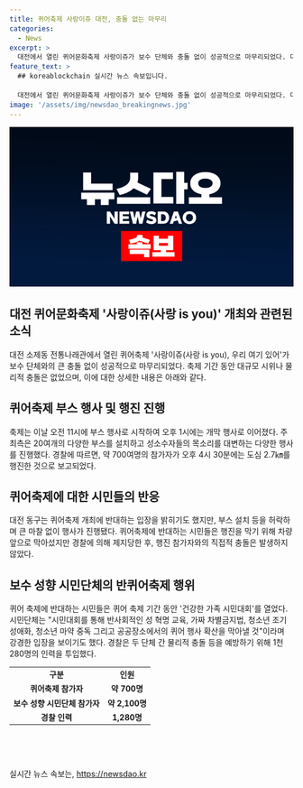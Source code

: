 ```yaml
---
title: 퀴어축제 사랑이쥬 대전, 충돌 없는 마무리
categories:
  - News
excerpt: >
  대전에서 열린 퀴어문화축제 사랑이쥬가 보수 단체와 충돌 없이 성공적으로 마무리되었다. 대전 동구는 행사에 반대적인 입장을 보였지만, 퀴어축제는 큰 마찰 없이 진행되었고 참가자는 도심을 행진하며 행복한 분위기를 조성했다. 반대 성향의 시민단체는 건강한 가족 시민대회를 개최하여 강경한 입장을 드러내기도 했지만, 경찰의 노력으로 물리적 충돌은 발생하지 않았다. 경찰은 두 단체 간 충돌을 예방하기 위해 1천280명의 인력을 투입했다.
feature_text: >
  ## koreablockchain 실시간 뉴스 속보입니다.

  대전에서 열린 퀴어문화축제 사랑이쥬가 보수 단체와 충돌 없이 성공적으로 마무리되었다. 대전 동구는 행사에 반대적인 입장을 보였지만, 퀴어축제는 큰 마찰 없이 진행되었고 참가자는 도심을 행진하며 행복한 분위기를 조성했다. 반대 성향의 시민단체는 건강한 가족 시민대회를 개최하여 강경한 입장을 드러내기도 했지만, 경찰의 노력으로 물리적 충돌은 발생하지 않았다. 경찰은 두 단체 간 충돌을 예방하기 위해 1천280명의 인력을 투입했다.
image: '/assets/img/newsdao_breakingnews.jpg'
---
```


<p><img src="/assets/img/newsdao_breakingnews.jpg" alt="koreablockchain 속보" /></p>

<h2 data-ke-size="size26">대전 퀴어문화축제 '사랑이쥬(사랑 is you)' 개최와 관련된 소식</h2>

<p data-ke-size="size16">대전 소제동 전통나래관에서 열린 퀴어축제 '사랑이쥬(사랑 is you), 우리 여기 있어'가 보수 단체와의 큰 충돌 없이 성공적으로 마무리되었다. 축제 기간 동안 대규모 시위나 물리적 충돌은 없었으며, 이에 대한 상세한 내용은 아래와 같다.</p>

<h2 data-ke-size="size24">퀴어축제 부스 행사 및 행진 진행</h2>

<p data-ke-size="size16">축제는 이날 오전 11시에 부스 행사로 시작하여 오후 1시에는 개막 행사로 이어졌다. 주최측은 20여개의 다양한 부스를 설치하고 성소수자들의 목소리를 대변하는 다양한 행사를 진행했다. 경찰에 따르면, 약 700여명의 참가자가 오후 4시 30분에는 도심 2.7㎞를 행진한 것으로 보고되었다.</p>

<h2 data-ke-size="size24">퀴어축제에 대한 시민들의 반응</h2>

<p data-ke-size="size16">대전 동구는 퀴어축제 개최에 반대하는 입장을 밝히기도 했지만, 부스 설치 등을 허락하며 큰 마찰 없이 행사가 진행됐다. 퀴어축제에 반대하는 시민들은 행진을 막기 위해 차량 앞으로 막아섰지만 경찰에 의해 제지당한 후, 행진 참가자와의 직접적 충돌은 발생하지 않았다.</p>

<h2 data-ke-size="size24">보수 성향 시민단체의 반퀴어축제 행위</h2>

<p data-ke-size="size16">퀴어 축제에 반대하는 시민들은 퀴어 축제 기간 동안 '건강한 가족 시민대회'를 열었다. 시민단체는 "시민대회를 통해 반사회적인 성 혁명 교육, 가짜 차별금지법, 청소년 조기 성애화, 청소년 마약 중독 그리고 공공장소에서의 퀴어 행사 확산을 막아낼 것"이라며 강경한 입장을 보이기도 했다. 경찰은 두 단체 간 물리적 충돌 등을 예방하기 위해 1천280명의 인력을 투입했다.</p>

<table>
  <tr>
    <td style="text-align: center; height: 17px;"><b>구분</b></td>
    <td style="text-align: center; height: 17px;"><b>인원</b></td>
  </tr>
  <tr>
    <td style="text-align: center; height: 17px;"><b>퀴어축제 참가자</b></td>
    <td style="text-align: center; height: 17px;"><b>약 700명</b></td>
  </tr>
  <tr>
    <td style="text-align: center; height: 17px;"><b>보수 성향 시민단체 참가자</b></td>
    <td style="text-align: center; height: 17px;"><b>약 2,100명</b></td>
  </tr>
  <tr>
    <td style="text-align: center; height: 17px;"><b>경찰 인력</b></td>
    <td style="text-align: center; height: 17px;"><b>1,280명</b></td>
  </tr>
</table>

<p data-ke-size="size16">&nbsp;</p>

<p data-ke-size="size16">&nbsp;</p>
실시간 뉴스 속보는, <a href="https://newsdao.kr" rel="dofollow">https://newsdao.kr</a>



